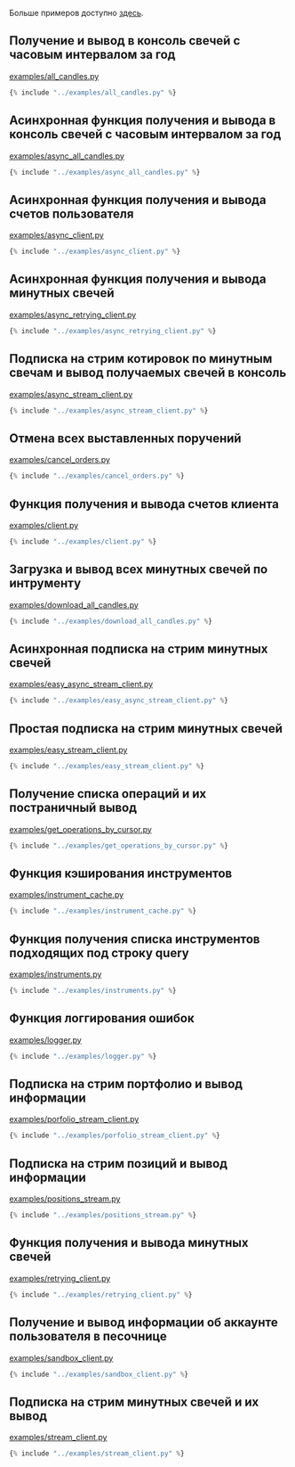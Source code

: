 Больше примеров доступно [здесь](https://github.com/Tinkoff/invest-python/tree/main/examples).

## Получение и вывод в консоль свечей с часовым интервалом за год
[examples/all_candles.py](https://github.com/Tinkoff/invest-python/blob/main/examples/all_candles.py)
~~~python
{% include "../examples/all_candles.py" %}
~~~
## Асинхронная функция получения и вывода в консоль свечей с часовым интервалом за год
[examples/async_all_candles.py](https://github.com/Tinkoff/invest-python/blob/main/examples/async_all_candles.py)
~~~python
{% include "../examples/async_all_candles.py" %}
~~~
## Асинхронная функция получения и вывода счетов пользователя
[examples/async_client.py](https://github.com/Tinkoff/invest-python/blob/main/examples/async_client.py)
~~~python
{% include "../examples/async_client.py" %}
~~~
## Асинхронная функция получения и вывода минутных свечей
[examples/async_retrying_client.py](https://github.com/Tinkoff/invest-python/blob/main/examples/async_retrying_client.py)
~~~python
{% include "../examples/async_retrying_client.py" %}
~~~
## Подписка на стрим котировок по минутным свечам и вывод получаемых свечей в консоль
[examples/async_stream_client.py](https://github.com/Tinkoff/invest-python/blob/main/examples/async_stream_client.py)
~~~python
{% include "../examples/async_stream_client.py" %}
~~~
## Отмена всех выставленных поручений
[examples/cancel_orders.py](https://github.com/Tinkoff/invest-python/blob/main/examples/cancel_orders.py)
~~~python
{% include "../examples/cancel_orders.py" %}
~~~
## Функция получения и вывода счетов клиента 
[examples/client.py](https://github.com/Tinkoff/invest-python/blob/main/examples/client.py)
~~~python
{% include "../examples/client.py" %}
~~~
## Загрузка и вывод всех минутных свечей по интрументу
[examples/download_all_candles.py](https://github.com/Tinkoff/invest-python/blob/main/examples/download_all_candles.py)
~~~python
{% include "../examples/download_all_candles.py" %}
~~~
## Асинхронная подписка на стрим минутных свечей
[examples/easy_async_stream_client.py](https://github.com/Tinkoff/invest-python/blob/main/examples/easy_async_stream_client.py)
~~~python
{% include "../examples/easy_async_stream_client.py" %}
~~~
## Простая подписка на стрим минутных свечей
[examples/easy_stream_client.py](https://github.com/Tinkoff/invest-python/blob/main/examples/easy_stream_client.py)
~~~python
{% include "../examples/easy_stream_client.py" %}
~~~
## Получение списка операций и их постраничный вывод
[examples/get_operations_by_cursor.py](https://github.com/Tinkoff/invest-python/blob/main/examples/get_operations_by_cursor.py)
~~~python
{% include "../examples/get_operations_by_cursor.py" %}
~~~
## Функция кэширования инструментов
[examples/instrument_cache.py](https://github.com/Tinkoff/invest-python/blob/main/examples/instrument_cache.py)
~~~python
{% include "../examples/instrument_cache.py" %}
~~~
## Функция получения списка инструментов подходящих под строку query
[examples/instruments.py](https://github.com/Tinkoff/invest-python/blob/main/examples/instruments.py)
~~~python
{% include "../examples/instruments.py" %}
~~~
## Функция логгирования ошибок
[examples/logger.py](https://github.com/Tinkoff/invest-python/blob/main/examples/logger.py)
~~~python
{% include "../examples/logger.py" %}
~~~
## Подписка на стрим портфолио и вывод информации
[examples/porfolio_stream_client.py](https://github.com/Tinkoff/invest-python/blob/main/examples/porfolio_stream_client.py)
~~~python
{% include "../examples/porfolio_stream_client.py" %}
~~~
## Подписка на стрим позиций и вывод информации
[examples/positions_stream.py](https://github.com/Tinkoff/invest-python/blob/main/examples/positions_stream.py)
~~~python
{% include "../examples/positions_stream.py" %}
~~~
## Функция получения и вывода минутных свечей
[examples/retrying_client.py](https://github.com/Tinkoff/invest-python/blob/main/examples/retrying_client.py)
~~~python
{% include "../examples/retrying_client.py" %}
~~~
## Получение и вывод информации об аккаунте пользователя в песочнице
[examples/sandbox_client.py](https://github.com/Tinkoff/invest-python/blob/main/examples/sandbox_client.py)
~~~python
{% include "../examples/sandbox_client.py" %}
~~~
## Подписка на стрим минутных свечей и их вывод
[examples/stream_client.py](https://github.com/Tinkoff/invest-python/blob/main/examples/stream_client.py)
~~~python
{% include "../examples/stream_client.py" %}
~~~
